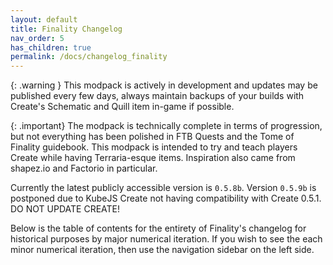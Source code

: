 ```yaml
---
layout: default
title: Finality Changelog
nav_order: 5
has_children: true
permalink: /docs/changelog_finality
---
```

{: .warning }
This modpack is actively in development and updates may be published every few days, always maintain backups of your builds with Create's Schematic and Quill item in-game if possible.

{: .important}
The modpack is technically complete in terms of progression, but not everything has been polished in FTB Quests and the Tome of Finality guidebook. This modpack is intended to try and teach players Create while having Terraria-esque items. Inspiration also came from shapez.io and Factorio in particular.

Currently the latest publicly accessible version is `0.5.8b`.
Version `0.5.9b` is postponed due to KubeJS Create not having compatibility with Create 0.5.1. DO NOT UPDATE CREATE!

Below is the table of contents for the entirety of Finality's changelog for historical purposes by major numerical iteration. If you wish to see the each minor numerical iteration, then use the navigation sidebar on the left side.